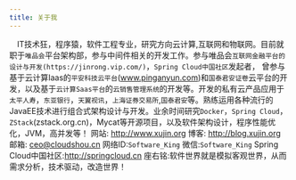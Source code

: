 ```yaml
---
title: 关于我
---
```

　IT技术狂，程序猿，软件工程专业，研究方向云计算,互联网和物联网。目前就职于`唯品会`平台架构部，参与中间件相关的开发工作。参与唯品会`互联网金融平台的设计与开发(https://jinrong.vip.com/)`，`Spring Cloud中国社区`发起者， 曾参与基于云计算Iaas的`平安科技云平台`(www.pinganyun.com)和`国泰君安证卷`云平台的开发，以及基于`云计算Saas平台`的`云销售管理系统`的开发等。开发的私有云产品应用于`太平人寿`，`东亚银行`，`天翼视讯`，`上海证券交易所`,`国泰君安`等。熟练运用各种流行的JavaEE技术进行组合式架构设计与开发。业余时间研究`Docker`，`Spring Cloud`，`ZStack`(zstack.org.cn)，Mycat等开源项目，以及软件架构设计，程序性能优化，JVM，高并发等！
网站: http://www.xujin.org 
博客: http://blog.xujin.org
邮箱: ceo@cloudshou.cn
网络ID:`Software_King`
微信:`Software_King`
Spring Cloud中国社区:http://springcloud.cn
座右铭:软件世界就是模拟客观世界，从而需求分析，技术驱动，改造世界！


